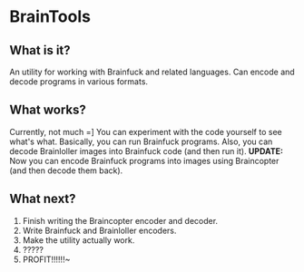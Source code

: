 BrainTools
===========

What is it?
------------
An utility for working with Brainfuck and related languages. Can encode and decode programs in various
formats.

What works?
------------
Currently, not much =] You can experiment with the code yourself to see what's what.
Basically, you can run Brainfuck programs.
Also, you can decode Brainloller images into Brainfuck code (and then run it).
__UPDATE:__ Now you can encode Brainfuck programs into images using Braincopter (and then decode them back).

What next?
-----------
1. Finish writing the Braincopter encoder and decoder.
2. Write Brainfuck and Brainloller encoders.
3. Make the utility actually work.
4. ?????
5. PROFIT!!!!!!~